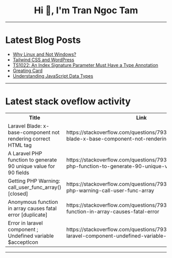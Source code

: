 <h1 align="center">Hi 👋, I'm Tran Ngoc Tam</h1>

---

# Latest Blog Posts 
<!-- BLOG-POST-LIST:START -->
- [Why Linux and Not Windows?](https://dev.to/trixsec/why-linux-and-not-windows-4en5)
- [Tailwind CSS and WordPress](https://dev.to/oliviarizona88/tailwind-css-and-wordpress-10f0)
- [TS1022: An Index Signature Parameter Must Have a Type Annotation](https://dev.to/ahmad_tibibi/ts1022-an-index-signature-parameter-must-have-a-type-annotation-423k)
- [Greating Card](https://dev.to/aditya_kumararya_973bb83/greating-card-2hej)
- [Understanding JavaScript Data Types](https://dev.to/thedevricha/understanding-javascript-data-types-3nii)
<!-- BLOG-POST-LIST:END -->

---

# Latest stack oveflow activity
<table>
  <tr><th>Title</th><th>Link</th></tr>
  <!-- STACKOVERFLOW:START --><tr><td>Laravel Blade: x-base-component not rendering correct HTML tag</td><td>https://stackoverflow.com/questions/79308450/laravel-blade-x-base-component-not-rendering-correct-html-tag</td></tr><tr><td>A Laravel PHP function to generate 90 unique value for 90 fields</td><td>https://stackoverflow.com/questions/79307961/a-laravel-php-function-to-generate-90-unique-value-for-90-fields</td></tr><tr><td>Getting PHP Warning: call_user_func_array&lpar;&rpar; [closed]</td><td>https://stackoverflow.com/questions/79307873/getting-php-warning-call-user-func-array</td></tr><tr><td>Anonymous function in array causes fatal error [duplicate]</td><td>https://stackoverflow.com/questions/79307119/anonymous-function-in-array-causes-fatal-error</td></tr><tr><td>Error in laravel component ; Undefined variable $acceptIcon</td><td>https://stackoverflow.com/questions/79307115/error-in-laravel-component-undefined-variable-accepticon</td></tr><!-- STACKOVERFLOW:END -->
</table>

---


